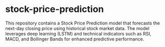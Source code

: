 # stock-price-prediction
This repository contains a Stock Price Prediction model that forecasts the next-day closing price using historical stock market data.  The model leverages deep learning (LSTM) and technical indicators such as RSI, MACD, and Bollinger Bands for enhanced predictive performance.
